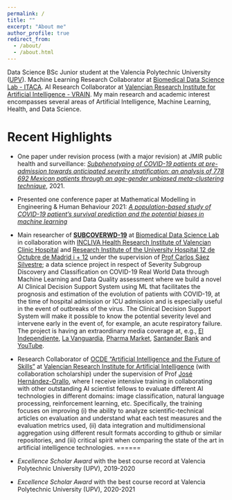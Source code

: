 ```yaml
---
permalink: /
title: ""
excerpt: "About me"
author_profile: true
redirect_from: 
  - /about/
  - /about.html
---
```




Data Science BSc Junior student at the Valencia Polytechnic University ([UPV](http://www.upv.es/)). Machine Learning Research Collaborator at [Biomedical Data Science Lab - ITACA](https://www.bdslab.upv.es/). AI Research Collaborator at [Valencian Research Institute for Artificial Intelligence - VRAIN](https://vrain.upv.es/). My main research and academic interest encompasses several areas of Artificial Intelligence, Machine Learning, Health, and Data Science.

Recent Highlights
======

* One paper under revision process (with a major revision) at JMIR public health and surveillance: [*Subphenotyping of COVID-19 patients at pre-admission towards anticipated severity stratification: an analysis of 778 692 Mexican patients through an age-gender unbiased meta-clustering technique*](https://doi.org/10.1101/2021.02.21.21252132), 2021.

* Presented one conference paper at Mathematical Modelling in Engineering & Human Behaviour 2021:  [*A population-based study of COVID-19 patient’s survival prediction and the potential biases in machine learning*](https://jornadas.imm.upv.es/proceedings/Modelling2021.pdf)

* Main researcher of [**SUBCOVERWD-19**](http://www.itaca.upv.es/projects_page/single-projects/) at [Biomedical Data Science Lab](https://www.bdslab.upv.es/) in collaboration with [INCLIVA Health Research Institute of Valencian Clinic Hospital](https://www.incliva.es/) and [Research Institute of the University Hospital 12 de Octubre de Madrid i + 12](https://imas12.es/) under the supervision of [Prof Carlos Sáez Silvestre](http://personales.upv.es/carsaesi/#about); a data science project in respect of Severity Subgroup Discovery and Classification on COVID-19 Real World Data through Machine Learning and Data Quality assessment where we build a novel AI Clinical Decision Support System using ML that facilitates the prognosis and estimation of the evolution of patients with COVID-19, at the time of hospital admission or ICU admission and is especially useful in the event of outbreaks of the virus. The Clinical Decision Support System will make it possible to know the potential severity level and intervene early in the event of, for example, an acute respiratory failure. The project is having an extraordinary media coverage at, e.g., [El Independiente](https://www.elindependiente.com/futuro/2020/08/04/desarrollan-un-sistema-de-ia-para-pronostico-personalizado-de-afectados-covid-19/), [La Vanguardia](https://www.lavanguardia.com/local/valencia/20200804/482675943882/un-nuevo-sistema-de-inteligencia-artificial-facilitara-el-pronostico-y-la-evolucion-de-los-pacientes.html), [Pharma Market](https://www.phmk.es/i-d/nuevo-sistema-de-inteligencia-artificial-facilitara-el-pronostico-y-evolucion-del-covid-19), [Santander Bank](https://www.santander.com/en/stories/the-supera-covid-19-fund-eur-85-million-to-tackle-coronavirus-in-spain) and [YouTube](https://www.youtube.com/watch?v=oFAx1dFhXu8).  

* Research Collaborator of [OCDE “Artificial Intelligence and the Future of Skills”](https://www.oecd.org/education/ceri/) at [Valencian Research Institute for Artificial Intelligence](https://vrain.upv.es/) (with collaboration scholarship) under the supervision of Prof [José Hernández-Orallo](http://josephorallo.webs.upv.es/), where I receive intensive training in collaborating with other outstanding AI scientist fellows to evaluate different AI technologies in different domains: image classification, natural language processing, reinforcement learning, etc. Specifically, the training focuses on improving (i) the ability to analyze scientific-technical articles on evaluation and understand what each test measures and the evaluation metrics used, (ii) data integration and multidimensional aggregation using different result formats according to github or similar repositories, and (iii) critical spirit when comparing the state of the art in artificial intelligence technologies.
======

* *Excellence Scholar Award* with the best course record at Valencia Polytechnic University (UPV), 2019-2020

* *Excellence Scholar Award* with the best course record at Valencia Polytechnic University (UPV), 2020-2021
